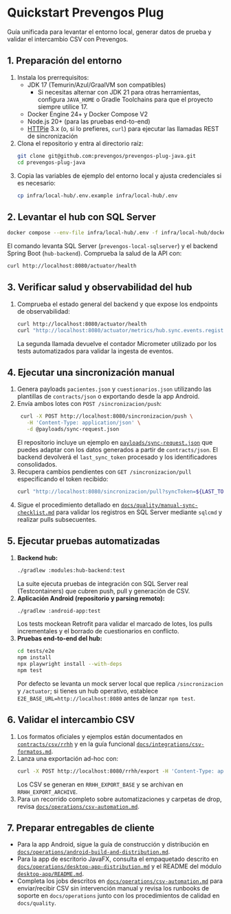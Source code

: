 # Quickstart Prevengos Plug

Guía unificada para levantar el entorno local, generar datos de prueba y validar el intercambio CSV con Prevengos.

## 1. Preparación del entorno

1. Instala los prerrequisitos:
   * JDK 17 (Temurin/Azul/GraalVM son compatibles)
     * Si necesitas alternar con JDK 21 para otras herramientas, configura `JAVA_HOME` o Gradle Toolchains para que el proyecto siempre utilice 17.
   * Docker Engine 24+ y Docker Compose V2
   * Node.js 20+ (para las pruebas end-to-end)
   * [HTTPie](https://httpie.io/) 3.x (o, si lo prefieres, `curl`) para ejecutar las llamadas REST de sincronización
2. Clona el repositorio y entra al directorio raíz:
   ```bash
   git clone git@github.com:prevengos/prevengos-plug-java.git
   cd prevengos-plug-java
   ```
3. Copia las variables de ejemplo del entorno local y ajusta credenciales si es necesario:
   ```bash
   cp infra/local-hub/.env.example infra/local-hub/.env
   ```

## 2. Levantar el hub con SQL Server

```bash
docker compose --env-file infra/local-hub/.env -f infra/local-hub/docker-compose.yml up --build
```

El comando levanta SQL Server (`prevengos-local-sqlserver`) y el backend Spring Boot (`hub-backend`). Comprueba la salud de la API con:

```bash
curl http://localhost:8080/actuator/health
```

## 3. Verificar salud y observabilidad del hub

1. Comprueba el estado general del backend y que expose los endpoints de observabilidad:
   ```bash
   curl http://localhost:8080/actuator/health
   curl "http://localhost:8080/actuator/metrics/hub.sync.events.registered?tag=event_type:paciente-upserted"
   ```
   La segunda llamada devuelve el contador Micrometer utilizado por los tests automatizados para validar la ingesta de eventos.

## 4. Ejecutar una sincronización manual

1. Genera payloads `pacientes.json` y `cuestionarios.json` utilizando las plantillas de `contracts/json` o exportando desde la app Android.
2. Envía ambos lotes con `POST /sincronizacion/push`:
   ```bash
    curl -X POST http://localhost:8080/sincronizacion/push \
      -H 'Content-Type: application/json' \
      -d @payloads/sync-request.json
   ```
   El repositorio incluye un ejemplo en [`payloads/sync-request.json`](../payloads/sync-request.json)
   que puedes adaptar con los datos generados a partir de `contracts/json`. El backend
   devolverá el `last_sync_token` procesado y los identificadores consolidados.
3. Recupera cambios pendientes con `GET /sincronizacion/pull` especificando el token recibido:
   ```bash
   curl "http://localhost:8080/sincronizacion/pull?syncToken=${LAST_TOKEN}&limit=50"
   ```
4. Sigue el procedimiento detallado en [`docs/quality/manual-sync-checklist.md`](docs/quality/manual-sync-checklist.md) para validar los registros en SQL Server mediante `sqlcmd` y realizar pulls subsecuentes.

## 5. Ejecutar pruebas automatizadas

1. **Backend hub:**
   ```bash
   ./gradlew :modules:hub-backend:test
   ```
   La suite ejecuta pruebas de integración con SQL Server real (Testcontainers) que cubren push, pull y generación de CSV.
2. **Aplicación Android (repositorio y parsing remoto):**
   ```bash
   ./gradlew :android-app:test
   ```
   Los tests mockean Retrofit para validar el marcado de lotes, los pulls incrementales y el borrado de cuestionarios en conflicto.
3. **Pruebas end-to-end del hub:**
   ```bash
   cd tests/e2e
   npm install
   npx playwright install --with-deps
   npm test
   ```
   Por defecto se levanta un mock server local que replica `/sincronizacion` y `/actuator`; si tienes un hub operativo, establece `E2E_BASE_URL=http://localhost:8080` antes de lanzar `npm test`.

## 6. Validar el intercambio CSV

1. Los formatos oficiales y ejemplos están documentados en [`contracts/csv/rrhh`](contracts/csv/rrhh/README.md) y en la guía funcional [`docs/integrations/csv-formatos.md`](docs/integrations/csv-formatos.md).
2. Lanza una exportación ad-hoc con:
   ```bash
   curl -X POST http://localhost:8080/rrhh/export -H 'Content-Type: application/json' -d '{"trigger_type":"manual"}'
   ```
   Los CSV se generan en `RRHH_EXPORT_BASE` y se archivan en `RRHH_EXPORT_ARCHIVE`.
3. Para un recorrido completo sobre automatizaciones y carpetas de drop, revisa [`docs/operations/csv-automation.md`](docs/operations/csv-automation.md).

## 7. Preparar entregables de cliente

* Para la app Android, sigue la guía de construcción y distribución en [`docs/operations/android-build-and-distribution.md`](docs/operations/android-build-and-distribution.md).
* Para la app de escritorio JavaFX, consulta el empaquetado descrito en [`docs/operations/desktop-app-distribution.md`](docs/operations/desktop-app-distribution.md) y el README del módulo [`desktop-app/README.md`](desktop-app/README.md).
* Completa los jobs descritos en [`docs/operations/csv-automation.md`](docs/operations/csv-automation.md) para enviar/recibir CSV sin intervención manual y revisa los runbooks de soporte en `docs/operations` junto con los procedimientos de calidad en `docs/quality`.
